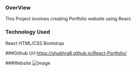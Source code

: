 ### OverView
This Project involves creating Portfolio website using React.

### Technology Used
React
HTML/CSS
Bootstrap

###Github Url
https://shubhra8.github.io/React-Portfolio/

###Website
![image](https://user-images.githubusercontent.com/57454930/193311905-28068e6f-2f40-45ec-aebb-b62a3239ea13.png)


